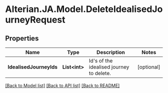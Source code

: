 # Alterian.JA.Model.DeleteIdealisedJourneyRequest

## Properties

Name | Type | Description | Notes
------------ | ------------- | ------------- | -------------
**IdealisedJourneyIds** | **List&lt;int&gt;** | Id&#39;s of the idealised journey to delete. | [optional] 

[[Back to Model list]](../README.md#documentation-for-models) [[Back to API list]](../README.md#documentation-for-api-endpoints) [[Back to README]](../README.md)

